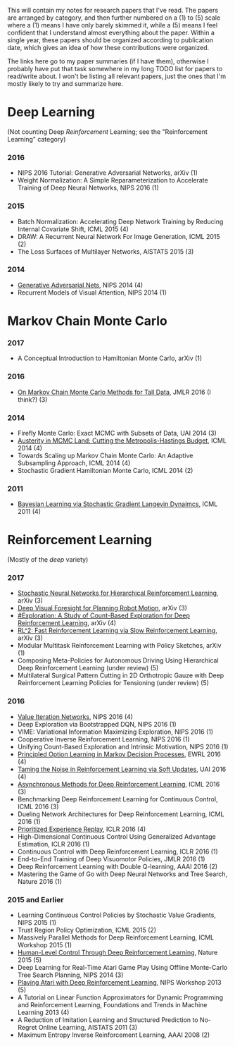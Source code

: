 This will contain my notes for research papers that I've read. The papers are
arranged by category, and then further numbered on a (1) to (5) scale where a
(1) means I have only barely skimmed it, while a (5) means I feel confident that
I understand almost everything about the paper. Within a single year, these
papers should be organized according to publication date, which gives an idea of
how these contributions were organized.

The links here go to my paper summaries (if I have them), otherwise I probably
have put that task somewhere in my long TODO list for papers to read/write
about. I won't be listing all relevant papers, just the ones that I'm mostly
likely to try and summarize here.


# Deep Learning
(Not counting Deep *Reinforcement* Learning; see the "Reinforcement Learning"
category)

### 2016

- NIPS 2016 Tutorial: Generative Adversarial Networks, arXiv (1)
- Weight Normalization: A Simple Reparameterization to Accelerate Training of Deep Neural Networks, NIPS 2016 (1)

### 2015

- Batch Normalization: Accelerating Deep Network Training by Reducing Internal Covariate Shift, ICML 2015 (4)
- DRAW: A Recurrent Neural Network For Image Generation, ICML 2015 (2)
- The Loss Surfaces of Multilayer Networks, AISTATS 2015 (3)

### 2014

- [Generative Adversarial Nets](https://github.com/DanielTakeshi/Paper_Notes/blob/master/deep_learning/Generative_Adversarial_Nets.md), NIPS 2014 (4)
- Recurrent Models of Visual Attention, NIPS 2014 (1)




# Markov Chain Monte Carlo

### 2017

- A Conceptual Introduction to Hamiltonian Monte Carlo, arXiv (1)

### 2016

- [On Markov Chain Monte Carlo Methods for Tall Data](https://github.com/DanielTakeshi/Paper_Notes/blob/master/mcmc/On_Markov_Chain_Monte_Carlo_Methods_for_Tall_Data.md), JMLR 2016 (I think?) (3)

### 2014

- Firefly Monte Carlo: Exact MCMC with Subsets of Data, UAI 2014 (3)
- [Austerity in MCMC Land: Cutting the Metropolis-Hastings Budget](https://github.com/DanielTakeshi/Paper_Notes/blob/master/mcmc/Austerity_in_MCMC_Land:_Cutting_the_Metropolis-Hastings_Budget.md), ICML 2014 (4)
- Towards Scaling up Markov Chain Monte Carlo: An Adaptive Subsampling Approach, ICML 2014 (4)
- Stochastic Gradient Hamiltonian Monte Carlo, ICML 2014 (2)

### 2011

- [Bayesian Learning via Stochastic Gradient Langevin Dynaimcs](https://github.com/DanielTakeshi/Paper_Notes/blob/master/mcmc/Bayesian_Learning_via_Stochastic_Gradient_Langevin_Dynamics.md), ICML 2011 (4)



# Reinforcement Learning
(Mostly of the *deep* variety)

### 2017

- [Stochastic Neural Networks for Hierarchical Reinforcement Learning](https://github.com/DanielTakeshi/Paper_Notes/blob/master/reinforcement_learning/Stochastic%20Neural_Networks_for_Hierarchical_Reinforcement_Learning.md), arXiv (3)
- [Deep Visual Foresight for Planning Robot Motion](https://github.com/DanielTakeshi/Paper_Notes/blob/master/reinforcement_learning/Deep_Visual_Foresight_for_Planning_Robot_Motion.md), arXiv (3)
- [#Exploration: A Study of Count-Based Exploration for Deep Reinforcement Learning](https://github.com/DanielTakeshi/Paper_Notes/blob/master/reinforcement_learning/%23Exploration:_A_Study_of_Count-Based_Exploration_for_Deep_Reinforcement_Learning.md), arXiv (4)
- [RL^2: Fast Reinforcement Learning via Slow Reinforcement Learning](https://github.com/DanielTakeshi/Paper_Notes/blob/master/reinforcement_learning/RL2-Fast_Reinforcement_Learning_via_Slow_Reinforcement_Learning.md), arXiv (3)
- Modular Multitask Reinforcement Learning with Policy Sketches, arXiv (1)
- Composing Meta-Policies for Autonomous Driving Using Hierarchical Deep Reinforcement Learning (under review) (5)
- Multilateral Surgical Pattern Cutting in 2D Orthotropic Gauze with Deep Reinforcement Learning Policies for Tensioning (under review) (5)

### 2016

- [Value Iteration Networks](https://github.com/DanielTakeshi/Paper_Notes/blob/master/reinforcement_learning/Value_Iteration_Networks.md), NIPS 2016 (4)
- Deep Exploration via Bootstrapped DQN, NIPS 2016 (1)
- VIME: Variational Information Maximizing Exploration, NIPS 2016 (1)
- Cooperative Inverse Reinforcement Learning, NIPS 2016 (1)
- Unifying Count-Based Exploration and Intrinsic Motivation, NIPS 2016 (1)
- [Principled Option Learning in Markov Decision Processes](https://github.com/DanielTakeshi/Paper_Notes/blob/master/reinforcement_learning/Principled_Option_Learning_in_Markov_Decision_Processes.md), EWRL 2016 (4)
- [Taming the Noise in Reinforcement Learning via Soft Updates](https://github.com/DanielTakeshi/Paper_Notes/blob/master/reinforcement_learning/Taming_the_Noise_in_Reinforcement_Learning_via_Soft_Updates.md), UAI 2016 (4)
- [Asynchronous Methods for Deep Reinforcement Learning](https://github.com/DanielTakeshi/Paper_Notes/blob/master/reinforcement_learning/Asynchronous_Methods_for_Deep_Reinforcement_Learning.md), ICML 2016 (3)
- Benchmarking Deep Reinforcement Learning for Continuous Control, ICML 2016 (3)
- Dueling Network Architectures for Deep Reinforcement Learning, ICML 2016 (1)
- [Prioritized Experience Replay](https://github.com/DanielTakeshi/Paper_Notes/blob/master/reinforcement_learning/Prioritized_Experience_Replay.md), ICLR 2016 (4)
- High-Dimensional Continuous Control Using Generalized Advantage Estimation, ICLR 2016 (1)
- Continuous Control with Deep Reinforcement Learning, ICLR 2016 (1)
- End-to-End Training of Deep Visuomotor Policies, JMLR 2016 (1)
- Deep Reinforcement Learning with Double Q-learning, AAAI 2016 (2)
- Mastering the Game of Go with Deep Neural Networks and Tree Search, Nature 2016 (1)

### 2015 and Earlier

- Learning Continuous Control Policies by Stochastic Value Gradients, NIPS 2015 (1)
- Trust Region Policy Optimization, ICML 2015 (2)
- Massively Parallel Methods for Deep Reinforcement Learning, ICML Workshop 2015 (1)
- [Human-Level Control Through Deep Reinforcement Learning](https://github.com/DanielTakeshi/Paper_Notes/blob/master/reinforcement_learning/Human-Level_Control_Through_Deep_Reinforcement_Learning.md), Nature 2015 (5)
- Deep Learning for Real-Time Atari Game Play Using Offline Monte-Carlo Tree Search Planning, NIPS 2014 (3)
- [Playing Atari with Deep Reinforcement Learning](https://github.com/DanielTakeshi/Paper_Notes/blob/master/reinforcement_learning/Human-Level_Control_Through_Deep_Reinforcement_Learning.md), NIPS Workshop 2013 (5)
- A Tutorial on Linear Function Approximators for Dynamic Programming and Reinforcement Learning, Foundations and Trends in Machine Learning 2013 (4)
- A Reduction of Imitation Learning and Structured Prediction to No-Regret Online Learning, AISTATS 2011 (3)
- Maximum Entropy Inverse Reinforcement Learning, AAAI 2008 (2)
